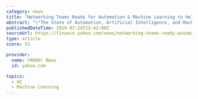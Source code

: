 ```yaml
---
category: news
title: "Networking Teams Ready for Automation & Machine Learning to Help with Network Complexities, Finds New Report from Kentik"
abstract: "\"The State of Automation, Artificial Intelligence, and Machine Learning in Network Management\" Report Details the Industry's Progress SAN FRANCISCO, July 24, 2019 /PRNewswire/ -- Kentik ..."
publishedDateTime: 2019-07-24T23:42:00Z
sourceUrl: https://finance.yahoo.com/news/networking-teams-ready-automation-machine-150000262.html
type: article
score: 53

provider:
  name: YAHOO! News
  id: yahoo.com

topics:
  - AI
  - Machine Learning
---
```

